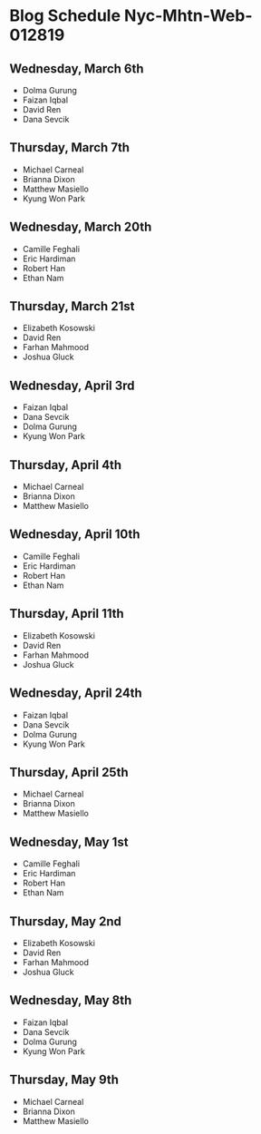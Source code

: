 # Blog Schedule Nyc-Mhtn-Web-012819

## Wednesday, March 6th
* Dolma Gurung
* Faizan Iqbal
* David Ren
* Dana Sevcik

## Thursday, March 7th
* Michael Carneal
* Brianna Dixon
* Matthew Masiello
* Kyung Won Park

## Wednesday, March 20th
* Camille Feghali
* Eric Hardiman
* Robert Han
* Ethan Nam

## Thursday, March 21st
* Elizabeth Kosowski
* David Ren
* Farhan Mahmood
* Joshua Gluck

## Wednesday, April 3rd
* Faizan Iqbal
* Dana Sevcik
* Dolma Gurung
* Kyung Won Park

## Thursday, April 4th
* Michael Carneal
* Brianna Dixon
* Matthew Masiello

## Wednesday, April 10th
* Camille Feghali
* Eric Hardiman
* Robert Han
* Ethan Nam

## Thursday, April 11th
* Elizabeth Kosowski
* David Ren
* Farhan Mahmood
* Joshua Gluck

## Wednesday, April 24th
* Faizan Iqbal
* Dana Sevcik
* Dolma Gurung
* Kyung Won Park

## Thursday, April 25th
* Michael Carneal
* Brianna Dixon
* Matthew Masiello

## Wednesday, May 1st
* Camille Feghali
* Eric Hardiman
* Robert Han
* Ethan Nam

## Thursday, May 2nd
* Elizabeth Kosowski
* David Ren
* Farhan Mahmood
* Joshua Gluck

## Wednesday, May 8th
* Faizan Iqbal
* Dana Sevcik
* Dolma Gurung
* Kyung Won Park

## Thursday, May 9th
* Michael Carneal
* Brianna Dixon
* Matthew Masiello
